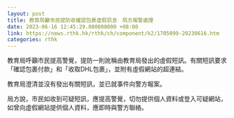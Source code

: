 ```yaml
---
layout: post
title: 教育局籲市民提防收確認包裹虛假訊息　局方報警處理
date: 2023-06-16 12:45:29.000000000 +08:00
link: https://news.rthk.hk/rthk/ch/component/k2/1705099-20230616.htm
categories: rthk
---
```


教育局呼籲市民提高警覺，提防一則訛稱由教育局發出的虛假短訊。有關短訊要求「確認包裹付款」和「收取DHL包裹」，並附有虛假網站的超連結。

教育局澄清並沒有發出有關短訊，並已就事件向警方報案。

局方說，市民如收到可疑短訊，應提高警覺，切勿提供個人資料或登入可疑網站，如曾向虛假網站提供個人資料，應即時與警方聯絡。
